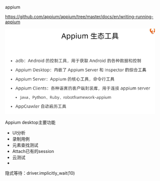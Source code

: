 appium

https://github.com/appium/appium/tree/master/docs/en/writing-running-appium

<img src="..\appium_img\1580386780246.png" alt="1580386780246" style="zoom: 67%;" />

Appium desktop主要功能

- UI分析
- 录制用例
- 元素查找测试
- Attach已有的session
- 云测试
- 

隐式等待：driver.implicitly_wait(10)


